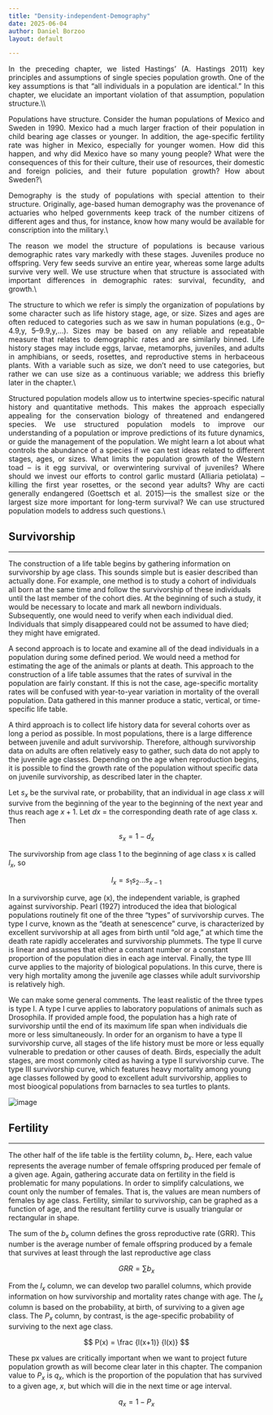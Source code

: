 ```yaml
---
title: "Density-independent-Demography"
date: 2025-06-04 
author: Daniel Borzoo 
layout: default

---
```



<script src="https://polyfill.io/v3/polyfill.min.js?features=es6"></script>
<script id="MathJax-script" async
  src="https://cdn.jsdelivr.net/npm/mathjax@3/es5/tex-mml-chtml.js">
</script>
<script>MathJax = {tex: {inlineMath: [["$", "$"]]}}</script>

<div style="text-align: justify;">
In the preceding chapter, we listed Hastings’ (A. Hastings 2011) key principles and assumptions of single species population growth. One of the key assumptions is that “all individuals in a population are identical.” In this chapter, we elucidate an important violation of that assumption, population structure.\\

Populations have structure. Consider the human populations of Mexico and Sweden in 1990. Mexico had a much larger fraction of their population in child bearing age classes or younger. In addition, the age-specific fertility rate was higher in Mexico, especially for younger women. How did this happen, and why did Mexico have so many young people? What were the consequences of this for their culture, their use of resources, their domestic and foreign policies, and their future population growth? How about Sweden?\\

Demography is the study of populations with special attention to their structure. Originally, age-based human demography was the provenance of actuaries who helped governments keep track of the number citizens of different ages and thus, for instance, know how many would be available for conscription into the military.\\

The reason we model the structure of populations is because various demographic rates vary markedly with these stages. Juveniles produce no offspring. Very few seeds survive an entire year, whereas some large adults survive very well. We use structure when that structure is associated with important differences in demographic rates: survival, fecundity, and growth.\\

The structure to which we refer is simply the organization of populations by some character such as life history stage, age, or size. Sizes and ages are often reduced to categories such as we saw in human populations (e.g., 0–4.9,y, 5–9.9,y,…). Sizes may be based on any reliable and repeatable measure that relates to demographic rates and are similarly binned. Life history stages may include eggs, larvae, metamorphs, juveniles, and adults in amphibians, or seeds, rosettes, and reproductive stems in herbaceous plants. With a variable such as size, we don’t need to use categories, but rather we can use size as a continuous variable; we address this briefly later in the chapter.\\

Structured population models allow us to intertwine species-specific natural history and quantitative methods. This makes the approach especially appealing for the conservation biology of threatened and endangered species. We use structured population models to improve our understanding of a population or improve predictions of its future dynamics, or guide the management of the population. We might learn a lot about what controls the abundance of a species if we can test ideas related to different stages, ages, or sizes. What limits the population growth of the Western toad – is it egg survival, or overwintering survival of juveniles? Where should we invest our efforts to control garlic mustard (Alliaria petiolata) – killing the first year rosettes, or the second year adults? Why are cacti generally endangered (Goettsch et al. 2015)—is the smallest size or the largest size more important for long-term survival? We can use structured population models to address such questions.\\
</div>

##  Survivorship
---
The construction of a life table begins by gathering information on survivorship by age class. This sounds simple but is easier described than actually done. For example, one method is to study a cohort of individuals all born at the same time and follow the survivorship of these individuals until the last member of the cohort dies. At the beginning of such a study, it would be necessary to locate and mark all newborn individuals. Subsequently, one would need to verify when each individual died. Individuals that simply disappeared could not be assumed to have died; they might have emigrated.

A second approach is to locate and examine all of the dead individuals in a population during some defined period. We would need a method for estimating the age of the animals or plants at death. This approach to the construction of a life table assumes that the rates of survival in the population are fairly constant. If this is not the case, age-specific mortality rates will be confused with year-to-year variation in mortality of the overall population. Data gathered in this manner produce a static, vertical, or time-specific life table.

A third approach is to collect life history data for several cohorts over as long a period as possible. In most populations, there is a large difference between juvenile and adult survivorship. Therefore, although survivorship data on adults are often relatively easy to gather, such data do not apply to the juvenile age classes. Depending on the age when reproduction begins, it is possible to find the growth rate of the population without specific data on juvenile survivorship, as described later in the chapter.

Let $s_x$ be the survival rate, or probability, that an individual in age class $x$ will survive from the beginning of the year to the beginning of the next year and thus reach age $x + 1$. Let $dx$ = the corresponding death rate of age class x. Then 

$$
  s_x = 1 - d_x
$$

The survivorship from age class 1 to the beginning of age class x is called $l_x$, so 

$$
  l_x = s_1s_2...s_{x-1}
$$

In a survivorship curve, age (x), the independent variable, is graphed against survivorship. Pearl (1927) introduced the idea that biological populations routinely fit one of the three “types” of survivorship curves. The type I curve, known as the “death at senescence” curve, is characterized by excellent survivorship at all ages from birth until “old age,” at which time the death rate rapidly accelerates and survivorship plummets. The type II curve is linear and assumes that either a constant number or a constant proportion of the population dies in each age interval.  Finally, the type III curve applies to the majority of biological populations. In this curve, there is very high mortality among the juvenile age classes while adult survivorship is relatively high.

We can make some general comments. The least realistic of the three types is type I. A type I curve applies to laboratory populations of animals such as Drosophila. If provided ample food, the population has a high rate of survivorship until the end of its maximum life span when individuals die more or less simultaneously. In order for an organism to have a type II survivorship curve, all stages of the life history must be more or less equally vulnerable to predation or other causes of death. Birds, especially the adult stages, are most commonly cited as having a type II survivorship curve. The type III survivorship curve, which features heavy mortality among young age classes followed by good to excellent adult survivorship, applies to most bioogical populations from barnacles to sea turtles to plants. 

![image](https://github.com/user-attachments/assets/e9727968-b59b-4872-a66b-9727fcf7d677)


## Fertility
----------------------
The other half of the life table is the fertility column, $b_x$. Here, each value represents the average number of female offspring produced per female of a given age. Again, gathering accurate data on fertility in the field is problematic for many populations. In order to simplify calculations, we count only the number of females. That is, the values are mean numbers of females by age class. Fertility, similar to survivorship, can be graphed as a function of age, and the resultant fertility curve is usually triangular or rectangular in shape. 

The sum of the $b_x$ column defines the gross reproductive rate (GRR). This number is the average number of female offspring produced by a female that survives at least through the last reproductive age class

$$GRR = \sum {b_x}$$

From the $l_x$ column, we can develop two parallel columns, which provide information on how survivorship and mortality rates change with age. The $l_x$ column is based on the probability, at birth, of surviving to a given age class. The $P_x$ column, by contrast, is the age-specific probability of surviving to the next age class.

$$
 P(x) = \frac {l(x+1)} {l(x)}
$$

These px values are critically important when we want to project future population growth as will become clear later in this chapter. The companion value to $P_x$ is $q_x$, which is the proportion of the population that has survived to a given age, $x$, but which will die in the next time or age interval.

$$
    q_x = 1 - P_x
$$

